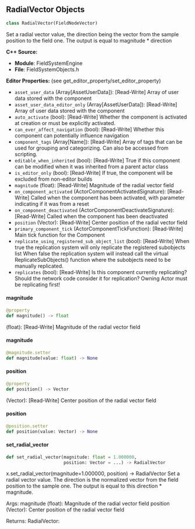 ## RadialVector Objects

```python
class RadialVector(FieldNodeVector)
```

Set a radial vector value, the direction being the vector from the sample position to the field one. The output is equal to magnitude * direction

**C++ Source:**

- **Module**: FieldSystemEngine
- **File**: FieldSystemObjects.h

**Editor Properties:** (see get_editor_property/set_editor_property)

- ``asset_user_data`` (Array[AssetUserData]):  [Read-Write] Array of user data stored with the component
- ``asset_user_data_editor_only`` (Array[AssetUserData]):  [Read-Write] Array of user data stored with the component
- ``auto_activate`` (bool):  [Read-Write] Whether the component is activated at creation or must be explicitly activated.
- ``can_ever_affect_navigation`` (bool):  [Read-Write] Whether this component can potentially influence navigation
- ``component_tags`` (Array[Name]):  [Read-Write] Array of tags that can be used for grouping and categorizing. Can also be accessed from scripting.
- ``editable_when_inherited`` (bool):  [Read-Write] True if this component can be modified when it was inherited from a parent actor class
- ``is_editor_only`` (bool):  [Read-Write] If true, the component will be excluded from non-editor builds
- ``magnitude`` (float):  [Read-Write] Magnitude of the radial vector field
- ``on_component_activated`` (ActorComponentActivatedSignature):  [Read-Write] Called when the component has been activated, with parameter indicating if it was from a reset
- ``on_component_deactivated`` (ActorComponentDeactivateSignature):  [Read-Write] Called when the component has been deactivated
- ``position`` (Vector):  [Read-Write] Center position of the radial vector field
- ``primary_component_tick`` (ActorComponentTickFunction):  [Read-Write] Main tick function for the Component
- ``replicate_using_registered_sub_object_list`` (bool):  [Read-Write] When true the replication system will only replicate the registered subobjects list
  When false the replication system will instead call the virtual ReplicateSubObjects() function where the subobjects need to be manually replicated.
- ``replicates`` (bool):  [Read-Write] Is this component currently replicating? Should the network code consider it for replication? Owning Actor must be replicating first!

<a id="unreal.RadialVector.magnitude"></a>

#### magnitude

```python
@property
def magnitude() -> float
```

(float):  [Read-Write] Magnitude of the radial vector field

<a id="unreal.RadialVector.magnitude"></a>

#### magnitude

```python
@magnitude.setter
def magnitude(value: float) -> None
```

<a id="unreal.RadialVector.position"></a>

#### position

```python
@property
def position() -> Vector
```

(Vector):  [Read-Write] Center position of the radial vector field

<a id="unreal.RadialVector.position"></a>

#### position

```python
@position.setter
def position(value: Vector) -> None
```

<a id="unreal.RadialVector.set_radial_vector"></a>

#### set_radial_vector

```python
def set_radial_vector(magnitude: float = 1.000000,
                      position: Vector = ...) -> RadialVector
```

x.set_radial_vector(magnitude=1.000000, position) -> RadialVector
Set a radial vector value. The direction is the normalized vector from the field position to the sample one. The output is equal to this direction * magnitude.

Args:
    magnitude (float): Magnitude of the radial vector field
    position (Vector): Center position of the radial vector field

Returns:
    RadialVector:

<a id="unreal.RandomVector"></a>